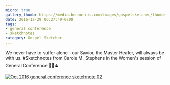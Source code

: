 ```yaml
---
micro: true
gallery_thumb: https://media.bennorris.com/images/gospelsketcher/thumbs/oct-16-0-stephens.jpg
date: 2016-12-29 06:27:49-0700
tags:
- general conference
- sketchnotes
category: Gospel Sketcher
---
```


We never have to suffer alone—our Savior, the Master Healer, will always be with us.
#Sketchnotes from Carole M. Stephens in the Women's session of General Conference ✍🏼⛪️

[![Oct 2016 general conference sketchnote 02](https://media.bennorris.com/images/gospelsketcher/general-conference/oct-2016/oct-16-0-stephens.jpg)](https://media.bennorris.com/images/gospelsketcher/general-conference/oct-2016/oct-16-0-stephens.jpg)